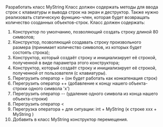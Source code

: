 Разработать класс MyString
Класс должен содержать методы для ввода строк с клавиатуры и вывода строк на экран и деструктор.
Также нужно реализовать статическую функцию-член, которая будет возвращать количество созданных объектов-строк.
Класс должен содержать:
1. Конструктор по умолчанию, позволяющий создать строку длиной 80 символов;
2. Конструктор, позволяющий создавать строку произвольного размера (принимает количество символов, из которых будет состоять строка);
3. Конструктор, который создаёт строку и инициализирует её строкой, полученной в виде параметра этого конструктора;
4. Конструктор, который создаёт строку и инициализирует её строкой, полученной от пользователя (с клавиатуры).
5. Перегрузить оператор + (он будет работать как конкатенация строк)
6. Перегрузить оператор ++ (добавление к концу нашего объекта-строки одного символа 'x')
7. Перегрузить оператор -- (удаление одного символа из конца нашего объекта-строки)
8. Перегрузить оператор <
9. Перегрузка оператора + для ситуации: int + MyString (к строке ххх + MyString )
10. Добавить в класс MyString конструктор перемещения. 
